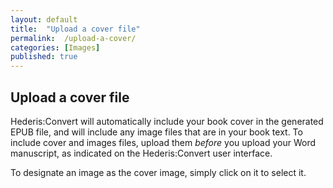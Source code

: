 ```yaml
---
layout: default
title:  "Upload a cover file"
permalink:  /upload-a-cover/
categories: [Images]
published: true
---
```


<section data-type="chapter" class="hsecchapter" data-hederis-type="hsecchapter" id="upload-a-cover" data-pi-attrs="id: upload-a-cover" role="doc-chapter"><h1 data-hederis-type="hblkchaptitle" class="hblkchaptitle" id="pcIR2dkNy">Upload a cover file</h1>
    <p class="hblkp" data-hederis-type="hblkp" id="pwjR0QXx4">Hederis:Convert will automatically include your book cover in the generated EPUB file, and will include any image files that are in your book text. To include cover and images files, upload them <em>before </em>you upload your Word manuscript, as indicated on the Hederis:Convert user interface.</p>
    <p class="hblkp" data-hederis-type="hblkp" id="pov5S12vK">To designate an image as the cover image, simply click on it to select it.</p>
    </section>
    